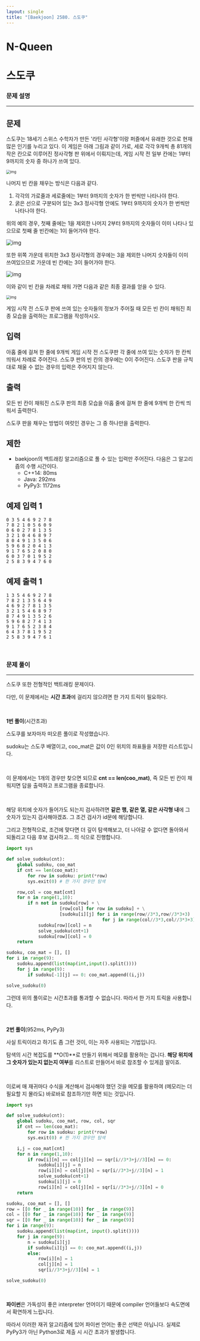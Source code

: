 ```yaml
---
layout: single
title: "[Baekjoon] 2580. 스도쿠"
---
```




# N-Queen

# 스도쿠

### 문제 설명

---

## 문제

스도쿠는 18세기 스위스 수학자가 만든 '라틴 사각형'이랑 퍼즐에서 유래한 것으로 현재 많은 인기를 누리고 있다. 이 게임은 아래 그림과 같이 가로, 세로 각각 9개씩 총 81개의 작은 칸으로 이루어진 정사각형 판 위에서 이뤄지는데, 게임 시작 전 일부 칸에는 1부터 9까지의 숫자 중 하나가 쓰여 있다.

<img src="https://upload.acmicpc.net/508363ac-0289-4a92-a639-427b10d66633/-/preview/" alt="img" style="zoom:67%;" />

나머지 빈 칸을 채우는 방식은 다음과 같다.

1. 각각의 가로줄과 세로줄에는 1부터 9까지의 숫자가 한 번씩만 나타나야 한다.
2. 굵은 선으로 구분되어 있는 3x3 정사각형 안에도 1부터 9까지의 숫자가 한 번씩만 나타나야 한다.

위의 예의 경우, 첫째 줄에는 1을 제외한 나머지 2부터 9까지의 숫자들이 이미 나타나 있으므로 첫째 줄 빈칸에는 1이 들어가야 한다.

![img](https://upload.acmicpc.net/38e505c6-0452-4a56-b01c-760c85c6909b/-/preview/)

또한 위쪽 가운데 위치한 3x3 정사각형의 경우에는 3을 제외한 나머지 숫자들이 이미 쓰여있으므로 가운데 빈 칸에는 3이 들어가야 한다.

![img](https://upload.acmicpc.net/89873d9d-56ae-44f7-adb2-bd5d7e243016/-/preview/)

이와 같이 빈 칸을 차례로 채워 가면 다음과 같은 최종 결과를 얻을 수 있다.

<img src="https://upload.acmicpc.net/fe68d938-770d-46ea-af71-a81076bc3963/-/preview/" alt="img" style="zoom:67%;" />

게임 시작 전 스도쿠 판에 쓰여 있는 숫자들의 정보가 주어질 때 모든 빈 칸이 채워진 최종 모습을 출력하는 프로그램을 작성하시오.

## 입력

아홉 줄에 걸쳐 한 줄에 9개씩 게임 시작 전 스도쿠판 각 줄에 쓰여 있는 숫자가 한 칸씩 띄워서 차례로 주어진다. 스도쿠 판의 빈 칸의 경우에는 0이 주어진다. 스도쿠 판을 규칙대로 채울 수 없는 경우의 입력은 주어지지 않는다.

## 출력

모든 빈 칸이 채워진 스도쿠 판의 최종 모습을 아홉 줄에 걸쳐 한 줄에 9개씩 한 칸씩 띄워서 출력한다.

스도쿠 판을 채우는 방법이 여럿인 경우는 그 중 하나만을 출력한다.

## 제한

* baekjoon의 백트래킹 알고리즘으로 풀 수 있는 입력만 주어진다. 다음은 그 알고리즘의 수행 시간이다.
    * C++14: 80ms
    * Java: 292ms
    * PyPy3: 1172ms

## 예제 입력 1

```
0 3 5 4 6 9 2 7 8
7 8 2 1 0 5 6 0 9
0 6 0 2 7 8 1 3 5
3 2 1 0 4 6 8 9 7
8 0 4 9 1 3 5 0 6
5 9 6 8 2 0 4 1 3
9 1 7 6 5 2 0 8 0
6 0 3 7 0 1 9 5 2
2 5 8 3 9 4 7 6 0
```

## 예제 출력 1

```
1 3 5 4 6 9 2 7 8
7 8 2 1 3 5 6 4 9
4 6 9 2 7 8 1 3 5
3 2 1 5 4 6 8 9 7
8 7 4 9 1 3 5 2 6
5 9 6 8 2 7 4 1 3
9 1 7 6 5 2 3 8 4
6 4 3 7 8 1 9 5 2
2 5 8 3 9 4 7 6 1
```

<br>

### 문제 풀이

---

스도쿠 또한 전형적인 백트래킹 문제이다. 

다만, 이 문제에서는 **시간 초과**에 걸리지 않으려면 한 가지 트릭이 필요하다. 

<br>

**1번 풀이**(시간초과)

스도쿠를 보자마자 떠오른 풀이로 작성했습니다. 

sudoku는 스도쿠 배열이고, coo_mat은 값이 0인 위치의 좌표들을 저장한 리스트입니다. 

<br>

이 문제에서는 1개의 경우만 찾으면 되므로 **cnt == len(coo_mat)**, 즉 모든 빈 칸이 채워지면 답을 출력하고 프로그램을 종료합니다. 

<br>

해당 위치에 숫자가 들어가도 되는지 검사하려면 **같은 행, 같은 열, 같은 사각형 내**에 그 숫자가 있는지 검사해야겠죠. 그 조건 검사가 id문에 해당합니다. 

그리고 전형적으로, 조건에 맞다면 더 깊이 탐색해보고, 더 나아갈 수 없다면 돌아와서 되돌리고 다음 후보 검사하고... 의 식으로 진행합니다. 

```python
import sys

def solve_sudoku(cnt):
    global sudoku, coo_mat
    if cnt == len(coo_mat):
        for row in sudoku: print(*row)
        sys.exit(0) # 한 가지 경우만 탐색

    row,col = coo_mat[cnt]
    for n in range(1,10):
        if n not in sudoku[row] + \
                    [row[col] for row in sudoku] + \
                    [sudoku[i][j] for i in range(row//3*3,row//3*3+3)
                                    for j in range(col//3*3,col//3*3+3)]:
            sudoku[row][col] = n
            solve_sudoku(cnt+1)
            sudoku[row][col] = 0
    return

sudoku, coo_mat = [], []
for i in range(9): 
    sudoku.append(list(map(int,input().split())))
    for j in range(9):
        if sudoku[-1][j] == 0: coo_mat.append((i,j))

solve_sudoku(0)
```

그런데 위의 풀이로는 시간초과를 통과할 수 없습니다. 따라서 한 가지 트릭을 사용합니다. 

<br>

**2번 풀이**(952ms, PyPy3)

사실 트릭이라고 하기도 좀 그런 것이, 이는 자주 사용되는 기법입니다. 

탐색의 시간 복잡도를 **O(1)**로 만들기 위해서 메모를 활용하는 겁니다. **해당 위치에 그 숫자가 있는지 없는지 여부**를 리스트로 만들어서 바로 참조할 수 있게끔 말이죠. 

<br>

이로써 매 재귀마다 수식을 계산해서 검사해야 했던 것을 메모를 활용하여 (메모리는 더 필요할 지 몰라도) 바로바로 참조하기만 하면 되는 것입니다. 

```python
import sys

def solve_sudoku(cnt):
    global sudoku, coo_mat, row, col, sqr
    if cnt == len(coo_mat):
        for row in sudoku: print(*row)
        sys.exit(0) # 한 가지 경우만 탐색

    i,j = coo_mat[cnt]
    for n in range(1,10):
        if row[i][n] == col[j][n] == sqr[i//3*3+j//3][n] == 0:
            sudoku[i][j] = n
            row[i][n] = col[j][n] = sqr[i//3*3+j//3][n] = 1
            solve_sudoku(cnt+1)
            sudoku[i][j] = 0
            row[i][n] = col[j][n] = sqr[i//3*3+j//3][n] = 0
    return

sudoku, coo_mat = [], []
row = [[0 for _ in range(10)] for _ in range(9)]
col = [[0 for _ in range(10)] for _ in range(9)]
sqr = [[0 for _ in range(10)] for _ in range(9)]
for i in range(9): 
    sudoku.append(list(map(int, input().split())))
    for j in range(9):
        n = sudoku[i][j]
        if sudoku[i][j] == 0: coo_mat.append((i,j))
        else: 
            row[i][n] = 1
            col[j][n] = 1
            sqr[i//3*3+j//3][n] = 1

solve_sudoku(0)
```

<br>

**파이썬**은 가독성이 좋은 interpreter 언어이기 때문에 compiler 언어들보다 속도면에서 확연하게 느립니다. 

따라서 이러한 재귀 알고리즘에 있어 파이썬 언어는 좋은 선택은 아닙니다. 실제로 PyPy3가 아닌 Python3로 제출 시 시간 초과가 발생합니다. 

